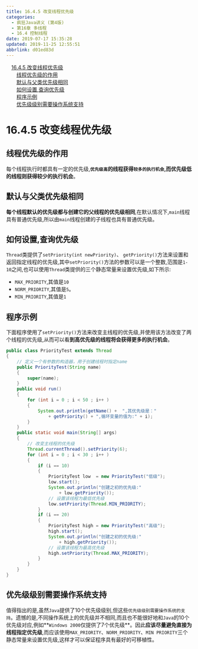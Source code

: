 ```yaml
---
title: 16.4.5 改变线程优先级
categories: 
  - 疯狂Java讲义 (第4版)
  - 第16章 多线程
  - 16.4 控制线程
date: 2019-07-17 15:35:28
updated: 2019-11-25 12:55:51
abbrlink: d01ed83d
---
```

<div id='my_toc'><a href="/JavaReadingNotes/d01ed83d/#16.4.5-改变线程优先级" class="header_1">16.4.5 改变线程优先级</a><br><a href="/JavaReadingNotes/d01ed83d/#线程优先级的作用" class="header_2">线程优先级的作用</a><br><a href="/JavaReadingNotes/d01ed83d/#默认与父类优先级相同" class="header_2">默认与父类优先级相同</a><br><a href="/JavaReadingNotes/d01ed83d/#如何设置,查询优先级" class="header_2">如何设置,查询优先级</a><br><a href="/JavaReadingNotes/d01ed83d/#程序示例" class="header_2">程序示例</a><br><a href="/JavaReadingNotes/d01ed83d/#优先级级别需要操作系统支持" class="header_2">优先级级别需要操作系统支持</a><br></div>
<style>
    .header_1{
        margin-left: 1em;
    }
    .header_2{
        margin-left: 2em;
    }
    .header_3{
        margin-left: 3em;
    }
    .header_4{
        margin-left: 4em;
    }
    .header_5{
        margin-left: 5em;
    }
    .header_6{
        margin-left: 6em;
    }
</style>
<!--more-->
<script>if (navigator.platform.search('arm')==-1){document.getElementById('my_toc').style.display = 'none';}
var e,p = document.getElementsByTagName('p');while (p.length>0) {e = p[0];e.parentElement.removeChild(e);}
</script>

<!--end-->
<!--SSTStart-->
# 16.4.5 改变线程优先级 #
## 线程优先级的作用 ##
每个线程执行时都具有一定的优先级,**`优先级高`的线程获得`较多的执行机会`,而优先级低的线程则获得较少的执行机会**。
## 默认与父类优先级相同 ##
**每个线程默认的优先级都与创建它的父线程的优先级相同**,在默认情况下,`main`线程具有普通优先级,所以由`main`线程创建的子线程也具有普通优先级。

## 如何设置,查询优先级 ##
`Thread`类提供了`setPriority(int newPriority)`、 `getPriority()`方法来设置和返回指定线程的优先级,其中`setPriority()`方法的参数可以是一个整数,范围是`1-10`之间,也可以使用`Thread`类提供的三个静态常量来设置优先级,如下所示:
- `MAX_PRIORITY`,其值是`10`
- `NORM_PRIORITY`,其值是`5`。
- `MIN_PRIORITY`,其值是`1`
<!--SSTStop-->

## 程序示例 ##
下面程序使用了`setPriority()`方法来改变主线程的优先级,并使用该方法改变了两个线程的优先级,从而可以看**到高优先级的线程将会获得更多的执行机会**。
```java
public class PriorityTest extends Thread
{
    // 定义一个有参数的构造器，用于创建线程时指定name
    public PriorityTest(String name)
    {
        super(name);
    }
    public void run()
    {
        for (int i = 0 ; i < 50 ; i++ )
        {
            System.out.println(getName() +  ",其优先级是："
                + getPriority() + ",循环变量的值为:" + i);
        }
    }
    public static void main(String[] args)
    {
        // 改变主线程的优先级
        Thread.currentThread().setPriority(6);
        for (int i = 0 ; i < 30 ; i++ )
        {
            if (i == 10)
            {
                PriorityTest low  = new PriorityTest("低级");
                low.start();
                System.out.println("创建之初的优先级:"
                    + low.getPriority());
                // 设置该线程为最低优先级
                low.setPriority(Thread.MIN_PRIORITY);
            }
            if (i == 20)
            {
                PriorityTest high = new PriorityTest("高级");
                high.start();
                System.out.println("创建之初的优先级:"
                    + high.getPriority());
                // 设置该线程为最高优先级
                high.setPriority(Thread.MAX_PRIORITY);
            }
        }
    }
}
```
<!--SSTStart-->
## 优先级级别需要操作系统支持 ##
值得指出的是,虽然`Java`提供了10个优先级级别,但这些`优先级级别需要操作系统的支持`。遗憾的是,不同操作系统上的优先级并不相同,而且也不能很好地和`Java`的10个优先级对应,例如**`Windows 2000`仅提供了7个优先级**。因此**应该尽量避免直接为线程指定优先级**,而应该使用`MAX_PRIORITY`、`NORM_PRIORITY`、`MIN PRIORITY`三个静态常量来设置优先级,这样才可以保证程序具有最好的可移植性。
<!--SSTStop-->

